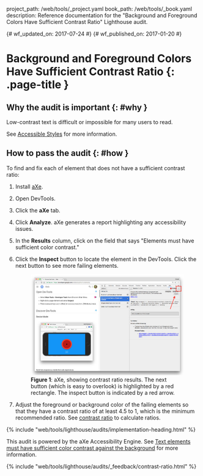 project_path: /web/tools/_project.yaml
book_path: /web/tools/_book.yaml
description: Reference documentation for the "Background and Foreground Colors Have Sufficient Contrast Ratio" Lighthouse audit.

{# wf_updated_on: 2017-07-24 #}
{# wf_published_on: 2017-01-20 #}

# Background and Foreground Colors Have Sufficient Contrast Ratio  {: .page-title }

## Why the audit is important {: #why }

Low-contrast text is difficult or impossible for many users to read.

See [Accessible Styles](/web/fundamentals/accessibility/accessible-styles) for more information.

## How to pass the audit {: #how }

To find and fix each of element that does not have a sufficient contrast ratio:

1. Install [aXe][AE].

1. Open DevTools.

1. Click the **aXe** tab.

1. Click **Analyze**. aXe generates a report highlighting any accessibility
   issues.

1. In the **Results** column, click on the field that says "Elements must have
   sufficient color contrast."

1. Click the **Inspect** button to locate the element in the DevTools. Click the
   next button to see more failing elements.

     <figure>
       <img src="images/axe-ratio.jpg"
         alt="aXe, showing contrast ratio results."
       <figcaption>
         <b>Figure 1</b>: aXe, showing contrast ratio results. The next button
         (which is easy to overlook) is highlighted by a red rectangle. The
         inspect button is indicated by a red arrow.
       </figcaption>
     </figure>

1. Adjust the foreground or background color of the failing elements so that
   they have a contrast ratio of at least 4.5 to 1, which is the minimum
   recommended ratio. See [contrast ratio][CR] to calculate
   ratios.

[AE]: https://chrome.google.com/webstore/detail/axe/lhdoppojpmngadmnindnejefpokejbdd?hl=en-US
[CR]: http://leaverou.github.io/contrast-ratio/

{% include "web/tools/lighthouse/audits/implementation-heading.html" %}

This audit is powered by the aXe Accessibility Engine. See [Text elements
must have sufficient color contrast against the background][axe] for more
information.

[axe]: https://dequeuniversity.com/rules/axe/1.1/color-contrast


{% include "web/tools/lighthouse/audits/_feedback/contrast-ratio.html" %}
